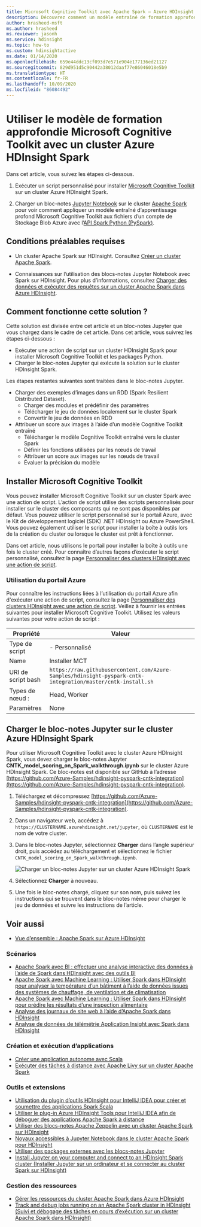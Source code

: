 ```yaml
---
title: Microsoft Cognitive Toolkit avec Apache Spark – Azure HDInsight
description: Découvrez comment un modèle entraîné de formation approfondie Microsoft Cognitive Toolkit peut être appliqué à un jeu de données avec l’API Python Spark dans un cluster Azure HDInsight Spark.
author: hrasheed-msft
ms.author: hrasheed
ms.reviewer: jasonh
ms.service: hdinsight
ms.topic: how-to
ms.custom: hdinsightactive
ms.date: 01/14/2020
ms.openlocfilehash: 659e44ddc13cf093d7e571e904e177136ed21127
ms.sourcegitcommit: 829d951d5c90442a38012daaf77e86046018e5b9
ms.translationtype: HT
ms.contentlocale: fr-FR
ms.lasthandoff: 10/09/2020
ms.locfileid: "86084492"
---
```

# <a name="use-microsoft-cognitive-toolkit-deep-learning-model-with-azure-hdinsight-spark-cluster"></a>Utiliser le modèle de formation approfondie Microsoft Cognitive Toolkit avec un cluster Azure HDInsight Spark

Dans cet article, vous suivez les étapes ci-dessous.

1. Exécuter un script personnalisé pour installer [Microsoft Cognitive Toolkit](https://docs.microsoft.com/cognitive-toolkit/) sur un cluster Azure HDInsight Spark.

2. Charger un bloc-notes [Jupyter Notebook](https://jupyter.org/) sur le cluster [Apache Spark](https://spark.apache.org/) pour voir comment appliquer un modèle entraîné d’apprentissage profond Microsoft Cognitive Toolkit aux fichiers d’un compte de Stockage Blob Azure avec l’[API Spark Python (PySpark)](https://spark.apache.org/docs/latest/api/python/index.html).

## <a name="prerequisites"></a>Conditions préalables requises

* Un cluster Apache Spark sur HDInsight. Consultez [Créer un cluster Apache Spark](./apache-spark-jupyter-spark-sql-use-portal.md).

* Connaissances sur l’utilisation des blocs-notes Jupyter Notebook avec Spark sur HDInsight. Pour plus d’informations, consultez [Charger des données et exécuter des requêtes sur un cluster Apache Spark dans Azure HDInsight](./apache-spark-load-data-run-query.md).

## <a name="how-does-this-solution-flow"></a>Comment fonctionne cette solution ?

Cette solution est divisée entre cet article et un bloc-notes Jupyter que vous chargez dans le cadre de cet article. Dans cet article, vous suivrez les étapes ci-dessous :

* Exécuter une action de script sur un cluster HDInsight Spark pour installer Microsoft Cognitive Toolkit et les packages Python.
* Charger le bloc-notes Jupyter qui exécute la solution sur le cluster HDInsight Spark.

Les étapes restantes suivantes sont traitées dans le bloc-notes Jupyter.

* Charger des exemples d’images dans un RDD (Spark Resilient Distributed Dataset).
  * Charger des modules et prédéfinir des paramètres
  * Télécharger le jeu de données localement sur le cluster Spark
  * Convertir le jeu de données en RDD
* Attribuer un score aux images à l’aide d’un modèle Cognitive Toolkit entraîné
  * Télécharger le modèle Cognitive Toolkit entraîné vers le cluster Spark
  * Définir les fonctions utilisées par les nœuds de travail
  * Attribuer un score aux images sur les nœuds de travail
  * Évaluer la précision du modèle

## <a name="install-microsoft-cognitive-toolkit"></a>Installer Microsoft Cognitive Toolkit

Vous pouvez installer Microsoft Cognitive Toolkit sur un cluster Spark avec une action de script. L’action de script utilise des scripts personnalisés pour installer sur le cluster des composants qui ne sont pas disponibles par défaut. Vous pouvez utiliser le script personnalisé sur le portail Azure, avec le Kit de développement logiciel (SDK) .NET HDInsight ou Azure PowerShell. Vous pouvez également utiliser le script pour installer la boîte à outils lors de la création du cluster ou lorsque le cluster est prêt à fonctionner.

Dans cet article, nous utilisons le portail pour installer la boîte à outils une fois le cluster créé. Pour connaître d’autres façons d’exécuter le script personnalisé, consultez la page [Personnaliser des clusters HDInsight avec une action de script](../hdinsight-hadoop-customize-cluster-linux.md).

### <a name="using-the-azure-portal"></a>Utilisation du portail Azure

Pour connaître les instructions liées à l’utilisation du portail Azure afin d'exécuter une action de script, consultez la page [Personnaliser des clusters HDInsight avec une action de script](../hdinsight-hadoop-customize-cluster-linux.md#script-action-during-cluster-creation). Veillez à fournir les entrées suivantes pour installer Microsoft Cognitive Toolkit. Utilisez les valeurs suivantes pour votre action de script :

|Propriété |Valeur |
|---|---|
|Type de script|- Personnalisé|
|Name| Installer MCT|
|URI de script bash|`https://raw.githubusercontent.com/Azure-Samples/hdinsight-pyspark-cntk-integration/master/cntk-install.sh`|
|Types de nœud :|Head, Worker|
|Paramètres|None|

## <a name="upload-the-jupyter-notebook-to-azure-hdinsight-spark-cluster"></a>Charger le bloc-notes Jupyter sur le cluster Azure HDInsight Spark

Pour utiliser Microsoft Cognitive Toolkit avec le cluster Azure HDInsight Spark, vous devez charger le bloc-notes Jupyter **CNTK_model_scoring_on_Spark_walkthrough.ipynb** sur le cluster Azure HDInsight Spark. Ce bloc-notes est disponible sur GitHub à l’adresse [https://github.com/Azure-Samples/hdinsight-pyspark-cntk-integration](https://github.com/Azure-Samples/hdinsight-pyspark-cntk-integration).

1. Téléchargez et décompressez [https://github.com/Azure-Samples/hdinsight-pyspark-cntk-integration](https://github.com/Azure-Samples/hdinsight-pyspark-cntk-integration).

1. Dans un navigateur web, accédez à `https://CLUSTERNAME.azurehdinsight.net/jupyter`, où `CLUSTERNAME` est le nom de votre cluster.

1. Dans le bloc-notes Jupyter, sélectionnez **Charger** dans l’angle supérieur droit, puis accédez au téléchargement et sélectionnez le fichier `CNTK_model_scoring_on_Spark_walkthrough.ipynb`.

    ![Charger un bloc-notes Jupyter sur un cluster Azure HDInsight Spark](./media/apache-spark-microsoft-cognitive-toolkit/hdinsight-microsoft-cognitive-toolkit-load-jupyter-notebook.png "Charger un bloc-notes Jupyter sur un cluster Azure HDInsight Spark")

1. Sélectionnez **Charger** à nouveau.

1. Une fois le bloc-notes chargé, cliquez sur son nom, puis suivez les instructions qui se trouvent dans le bloc-notes même pour charger le jeu de données et suivre les instructions de l’article.

## <a name="see-also"></a>Voir aussi

* [Vue d’ensemble : Apache Spark sur Azure HDInsight](apache-spark-overview.md)

### <a name="scenarios"></a>Scénarios

* [Apache Spark avec BI : effectuer une analyse interactive des données à l’aide de Spark dans HDInsight avec des outils BI](apache-spark-use-bi-tools.md)
* [Apache Spark avec Machine Learning : Utiliser Spark dans HDInsight pour analyser la température d’un bâtiment à l’aide de données issues des systèmes de chauffage, de ventilation et de climatisation](apache-spark-ipython-notebook-machine-learning.md)
* [Apache Spark avec Machine Learning : Utiliser Spark dans HDInsight pour prédire les résultats d’une inspection alimentaire](apache-spark-machine-learning-mllib-ipython.md)
* [Analyse des journaux de site web à l’aide d’Apache Spark dans HDInsight](apache-spark-custom-library-website-log-analysis.md)
* [Analyse de données de télémétrie Application Insight avec Spark dans HDInsight](apache-spark-analyze-application-insight-logs.md)

### <a name="create-and-run-applications"></a>Création et exécution d’applications

* [Créer une application autonome avec Scala](apache-spark-create-standalone-application.md)
* [Exécuter des tâches à distance avec Apache Livy sur un cluster Apache Spark](apache-spark-livy-rest-interface.md)

### <a name="tools-and-extensions"></a>Outils et extensions

* [Utilisation du plugin d’outils HDInsight pour IntelliJ IDEA pour créer et soumettre des applications Spark Scala](apache-spark-intellij-tool-plugin.md)
* [Utiliser le plug-in Azure HDInsight Tools pour IntelliJ IDEA afin de déboguer des applications Apache Spark à distance](apache-spark-intellij-tool-plugin-debug-jobs-remotely.md)
* [Utiliser des blocs-notes Apache Zeppelin avec un cluster Apache Spark sur HDInsight](apache-spark-zeppelin-notebook.md)
* [Noyaux accessibles à Jupyter Notebook dans le cluster Apache Spark pour HDInsight](apache-spark-jupyter-notebook-kernels.md)
* [Utiliser des packages externes avec les blocs-notes Jupyter](apache-spark-jupyter-notebook-use-external-packages.md)
* [Install Jupyter on your computer and connect to an HDInsight Spark cluster (Installer Jupyter sur un ordinateur et se connecter au cluster Spark sur HDInsight)](apache-spark-jupyter-notebook-install-locally.md)

### <a name="manage-resources"></a>Gestion des ressources

* [Gérer les ressources du cluster Apache Spark dans Azure HDInsight](apache-spark-resource-manager.md)
* [Track and debug jobs running on an Apache Spark cluster in HDInsight (Suivi et débogage des tâches en cours d’exécution sur un cluster Apache Spark dans HDInsight)](apache-spark-job-debugging.md)
